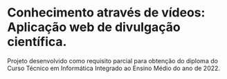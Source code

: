 # Conhecimento através de vídeos: Aplicação web de divulgação científica.
Projeto desenvolvido como requisito parcial para obtenção do diploma do Curso Técnico em Informática Integrado ao Ensino Médio do ano de 2022.
